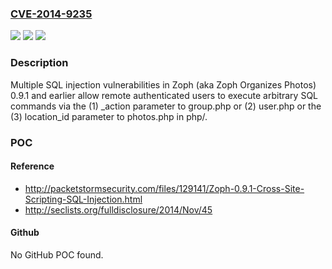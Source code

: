 ### [CVE-2014-9235](https://cve.mitre.org/cgi-bin/cvename.cgi?name=CVE-2014-9235)
![](https://img.shields.io/static/v1?label=Product&message=n%2Fa&color=blue)
![](https://img.shields.io/static/v1?label=Version&message=n%2Fa&color=blue)
![](https://img.shields.io/static/v1?label=Vulnerability&message=n%2Fa&color=brighgreen)

### Description

Multiple SQL injection vulnerabilities in Zoph (aka Zoph Organizes Photos) 0.9.1 and earlier allow remote authenticated users to execute arbitrary SQL commands via the (1) _action parameter to group.php or (2) user.php or the (3) location_id parameter to photos.php in php/.

### POC

#### Reference
- http://packetstormsecurity.com/files/129141/Zoph-0.9.1-Cross-Site-Scripting-SQL-Injection.html
- http://seclists.org/fulldisclosure/2014/Nov/45

#### Github
No GitHub POC found.

